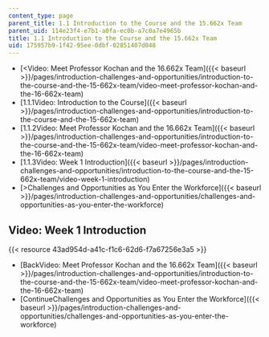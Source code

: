 ```yaml
---
content_type: page
parent_title: 1.1 Introduction to the Course and the 15.662x Team
parent_uid: 114e23f4-e7b1-a0fa-ec0b-a7c0a7e4965b
title: 1.1 Introduction to the Course and the 15.662x Team
uid: 175957b9-1f42-95ee-0dbf-02851407d048
---
```


*   [<Video: Meet Professor Kochan and the 16.662x Team]({{< baseurl >}}/pages/introduction-challenges-and-opportunities/introduction-to-the-course-and-the-15-662x-team/video-meet-professor-kochan-and-the-16-662x-team)
*   [1.1.1Video: Introduction to the Course]({{< baseurl >}}/pages/introduction-challenges-and-opportunities/introduction-to-the-course-and-the-15-662x-team)
*   [1.1.2Video: Meet Professor Kochan and the 16.662x Team]({{< baseurl >}}/pages/introduction-challenges-and-opportunities/introduction-to-the-course-and-the-15-662x-team/video-meet-professor-kochan-and-the-16-662x-team)
*   [1.1.3Video: Week 1 Introduction]({{< baseurl >}}/pages/introduction-challenges-and-opportunities/introduction-to-the-course-and-the-15-662x-team/video-week-1-introduction)
*   [\>Challenges and Opportunities as You Enter the Workforce]({{< baseurl >}}/pages/introduction-challenges-and-opportunities/challenges-and-opportunities-as-you-enter-the-workforce)

Video: Week 1 Introduction
--------------------------

{{< resource 43ad954d-a41c-f1c6-62d6-f7a67256e3a5 >}}

*   [BackVideo: Meet Professor Kochan and the 16.662x Team]({{< baseurl >}}/pages/introduction-challenges-and-opportunities/introduction-to-the-course-and-the-15-662x-team/video-meet-professor-kochan-and-the-16-662x-team)
*   [ContinueChallenges and Opportunities as You Enter the Workforce]({{< baseurl >}}/pages/introduction-challenges-and-opportunities/challenges-and-opportunities-as-you-enter-the-workforce)